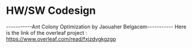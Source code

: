 # HW/SW Codesign 
-----------Ant Colony Optimization by Jaouaher Belgacem-----------
Here is the link of the overleaf project : https://www.overleaf.com/read/fxjzdvgkgzgp
